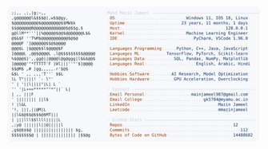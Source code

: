 <picture>
  <source srcset="https://raw.githubusercontent.com/mmazinjameel/mmazinjameel/main/dark_mode.svg?v=1759753224" media="(prefers-color-scheme: dark)">
  <img src="https://raw.githubusercontent.com/mmazinjameel/mmazinjameel/main/light_mode.svg?v=1759753224">
</picture>

